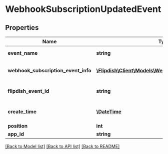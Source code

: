 # WebhookSubscriptionUpdatedEvent

## Properties
Name | Type | Description | Notes
------------ | ------------- | ------------- | -------------
**event_name** | **string** | The event name | [optional] 
**webhook_subscription_event_info** | [**\Flipdish\Client\Models\WebhookSubscriptionEventInfo**](WebhookSubscriptionEventInfo.md) | Webhook subscription details | [optional] 
**flipdish_event_id** | **string** | The identitfier of the event | [optional] 
**create_time** | [**\DateTime**](\DateTime.md) | The time of creation of the event | [optional] 
**position** | **int** | Position | [optional] 
**app_id** | **string** | App id | [optional] 

[[Back to Model list]](../README.md#documentation-for-models) [[Back to API list]](../README.md#documentation-for-api-endpoints) [[Back to README]](../README.md)


